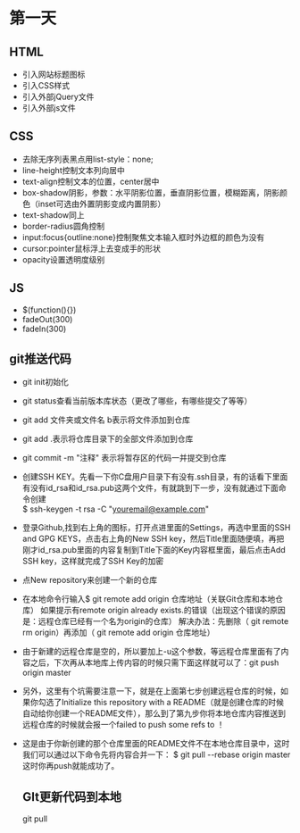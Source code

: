 # 第一天

## HTML

- 引入网站标题图标<link rel="icon" href="图标地址">
- 引入CSS样式<link type="text/css" rel="stylesheet" herf="CSS文件地址">
- 引入外部jQuery文件<script src="https://cdn.staticfile.org/jquery/1.10.2/jquery.min.js"></script>
- 引入外部js文件<script type="text/javascript" src="js文件地址"></script>

## CSS

- 去除无序列表黑点用list-style：none;
- line-height控制文本列向居中
- text-align控制文本的位置，center居中
- box-shadow阴影，参数：水平阴影位置，垂直阴影位置，模糊距离，阴影颜色（inset可选由外置阴影变成内置阴影）
- text-shadow同上
- border-radius圆角控制
- input:focus{outline:none}控制聚焦文本输入框时外边框的颜色为没有
- cursor:pointer鼠标浮上去变成手的形状
- opacity设置透明度级别

## JS

- $(function(){})
- fadeOut(300)
- fadeIn(300)

## git推送代码

- git init初始化

- git status查看当前版本库状态（更改了哪些，有哪些提交了等等）

- git add 文件夹或文件名  b表示将文件添加到仓库

- git add .表示将仓库目录下的全部文件添加到仓库

- git commit -m "注释" 表示将暂存区的代码一并提交到仓库

- 创建SSH KEY。先看一下你C盘用户目录下有没有.ssh目录，有的话看下里面有没有id_rsa和id_rsa.pub这两个文件，有就跳到下一步，没有就通过下面命令创建   
  $ ssh-keygen -t rsa -C "youremail@example.com"
  
- 登录Github,找到右上角的图标，打开点进里面的Settings，再选中里面的SSH and GPG KEYS，点击右上角的New SSH key，然后Title里面随便填，再把刚才id_rsa.pub里面的内容复制到Title下面的Key内容框里面，最后点击Add SSH key，这样就完成了SSH Key的加密

- 点New repository来创建一个新的仓库

- 在本地命令行输入$ git remote add origin 仓库地址（关联Git仓库和本地仓库）
  如果提示有remote origin already exists.的错误（出现这个错误的原因是：远程仓库已经有一个名为origin的仓库）
  解决办法：先删除（ git remote rm origin）再添加（ git remote add origin 仓库地址）
  
- 由于新建的远程仓库是空的，所以要加上-u这个参数，等远程仓库里面有了内容之后，下次再从本地库上传内容的时候只需下面这样就可以了：git push origin master

- 另外，这里有个坑需要注意一下，就是在上面第七步创建远程仓库的时候，如果你勾选了Initialize this repository with a README（就是创建仓库的时候自动给你创建一个README文件），那么到了第九步你将本地仓库内容推送到远程仓库的时候就会报一个failed to push some refs to ！

- 这是由于你新创建的那个仓库里面的README文件不在本地仓库目录中，这时我们可以通过以下命令先将内容合并一下：
  $ git pull --rebase origin master    这时你再push就能成功了。
  
  ## GIt更新代码到本地
  
  git pull
  
  